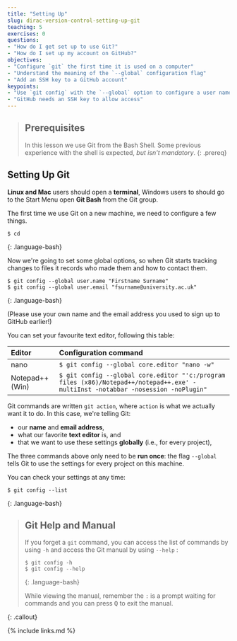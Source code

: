 ```yaml
---
title: "Setting Up"
slug: dirac-version-control-setting-up-git
teaching: 5
exercises: 0
questions:
- "How do I get set up to use Git?"
- "How do I set up my account on GitHub?"
objectives:
- "Configure `git` the first time it is used on a computer"
- "Understand the meaning of the `--global` configuration flag"
- "Add an SSH key to a GitHub account"
keypoints:
- "Use `git config` with the `--global` option to configure a user name, email address, editor, and other preferences once per machine."
- "GitHub needs an SSH key to allow access"
---
```


> ## Prerequisites
>
> In this lesson we use Git from the Bash Shell.
> Some previous experience with the shell is expected,
> *but isn't mandatory*.
{: .prereq}

## Setting Up Git

**Linux and Mac** users should open a **terminal**, Windows users to should go to the Start Menu open **Git Bash** from the Git group.

The first time we use Git on a new machine, we need to configure a few things.

~~~
$ cd
~~~
{: .language-bash}

Now we're going to set some global options, so when Git starts tracking changes to files it records who made them and how to contact them.

~~~
$ git config --global user.name "Firstname Surname"
$ git config --global user.email "fsurname@university.ac.uk"
~~~
{: .language-bash}

(Please use your own name and the email address you used to sign up to GitHub earlier!)

You can set your favourite text editor, following this table:

| Editor             | Configuration command                            |
|:-------------------|:-------------------------------------------------|
| nano               | `$ git config --global core.editor "nano -w"`    |
| Notepad++ (Win)    | `$ git config --global core.editor "'c:/program files (x86)/Notepad++/notepad++.exe' -multiInst -notabbar -nosession -noPlugin"`|


Git commands are written `git action`, where `action` is what we actually want it to do.
In this case, we're telling Git:

*   our **name** and **email address**,
*   what our favorite **text editor** is, and
*   that we want to use these settings **globally** (i.e., for every project),

The three commands above only need to be **run once**:
the flag `--global` tells Git to use the settings for every project on this machine.

You can check your settings at any time:

~~~
$ git config --list
~~~
{: .language-bash}

> ## Git Help and Manual
>
> If you forget a `git` command, you can access the list of commands by using `-h` and access the Git manual by using `--help` :
>
> ~~~
> $ git config -h
> $ git config --help
> ~~~
> {: .language-bash}
>
> While viewing the manual, remember the `:` is a prompt waiting for commands and you can press <kbd>Q</kbd> to exit the manual.
>
{: .callout}

{% include links.md %}
